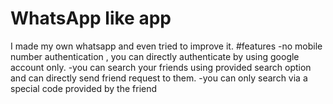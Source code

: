 # WhatsApp like app
I made my own whatsapp and even tried to improve it.
#features
-no mobile number authentication , you can directly authenticate by using google account only.
-you can search your friends using provided search option and can directly send friend request to them.
-you can only search via a special code provided by the friend
